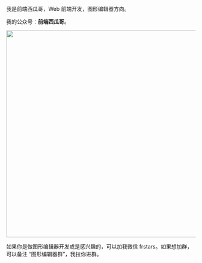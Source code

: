 
我是前端西瓜哥，Web 前端开发，图形编辑器方向。

我的公众号：**前端西瓜哥**。

<img 
  width="550px"
  src="https://user-images.githubusercontent.com/18698939/219853531-e39e1537-99e6-40bf-a56f-81330fca3180.png" 
/>

如果你是做图形编辑器开发或是感兴趣的，可以加我微信 frstars。如果想加群，可以备注 “图形编辑器群”，我拉你进群。
